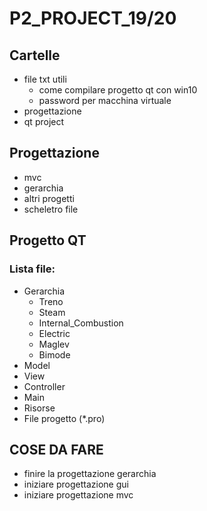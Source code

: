 # P2_PROJECT_19/20

## Cartelle
* file txt utili
  * come compilare progetto qt con win10
  * password per macchina virtuale
* progettazione
* qt project
## Progettazione
* mvc
* gerarchia
* altri progetti 
* scheletro file
## Progetto QT
### Lista file:
* Gerarchia
  * Treno
  * Steam
  * Internal_Combustion
  * Electric
  * Maglev
  * Bimode
* Model
* View
* Controller
* Main
* Risorse
* File progetto (*.pro)
## COSE DA FARE
* finire la progettazione gerarchia
* iniziare progettazione gui
* iniziare progettazione mvc 